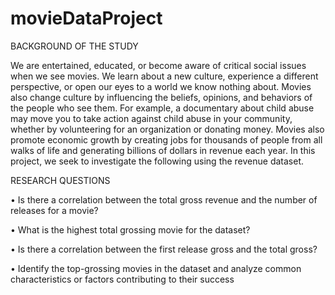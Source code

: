# movieDataProject
BACKGROUND OF THE STUDY

We are entertained, educated, or become aware of critical social issues when we see movies. 
We learn about a new culture, experience a different perspective, or open our eyes to a world we know nothing about.
Movies also change culture by influencing the beliefs, opinions, and behaviors of the people who see them. 
For example, a documentary about child abuse may move you to take action against child abuse in your community, 
whether by volunteering for an organization or donating money. Movies also promote economic growth by creating jobs 
for thousands of people from all walks of life and generating billions of dollars in revenue each year. In this project, we 
seek to investigate the following using the revenue dataset. 

RESEARCH QUESTIONS

•	Is there a correlation between the total gross revenue and the number of releases for a movie?

•   What is the highest total grossing movie for the dataset?

•	Is there a correlation between the first release gross and the total gross?

•	Identify the top-grossing movies in the dataset and analyze common characteristics or factors contributing to their success
